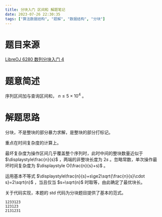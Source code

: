 ```yaml
---
title: 分块入门 区间和 解题笔记
date: 2023-07-26 22:30:35
tags: ["算法数据结构", "题解", "数据结构", "分块"]
---
```


# 题目来源

[LibreOJ 6280 数列分块入门 4](https://loj.ac/problem/6280)

# 题意简述

序列区间加与查询区间和， $n\le5\times 10^4$ 。

# 解题思路

分块，不是整块的部分暴力求解，是整块的部分打标记。

重点在时间复杂度的计算上。

最坏复杂度为操作区间几乎覆盖整个序列时，此时中间的整块数量近似于 $\displaystyle\frac{n}{s}$ ，两端的非整块长度为 $2s$ 。忽略常数，单次操作最坏时间复杂度为 $\displaystyle O(\frac{n}{s}+s)$ 。

运用基本不等式 $\displaystyle\frac{n}{s}+s\ge2\sqrt{\frac{n}{s}\cdot s}=2\sqrt{n}$ ，当且仅当 $s=\sqrt{n}$ 时取等，由此确定了最优块长。

关于代码实现，本题的 std 代码为分块题目提供了基本的范式。

```cpp=
1233123
123123
2131231
```